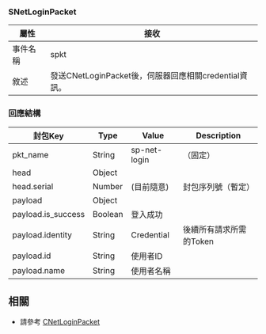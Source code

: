 ### SNetLoginPacket
| 屬性 | 接收 |
| --- | --- |
| 事件名稱 | spkt |
| 敘述 | 發送CNetLoginPacket後，伺服器回應相關credential資訊。 |

### 回應結構
| 封包Key | Type | Value | Description |
|	--- | --- | --- | --- |
| pkt_name | String | sp-net-login | （固定） |
| head | Object |
| head.serial | Number | (目前隨意) | 封包序列號（暫定）|
| payload | Object |
| payload.is_success | Boolean | 登入成功 |
| payload.identity | String | Credential | 後續所有請求所需的Token |
| payload.id | String | 使用者ID |
| payload.name | String | 使用者名稱 | 

## 相關
- 請參考 [CNetLoginPacket](./CNetLoginPacket.md)
